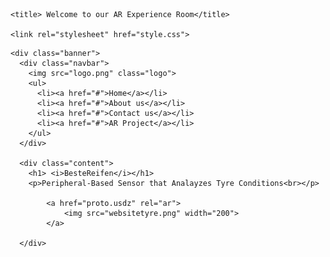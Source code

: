 <!doctype html>
<html>
  <head>
    
    <title> Welcome to our AR Experience Room</title>
	
    <link rel="stylesheet" href="style.css">
  </head>


  <body>

    <div class="banner">
      <div class="navbar">
        <img src="logo.png" class="logo">
        <ul>
          <li><a href="#">Home</a></li>
          <li><a href="#">About us</a></li>
          <li><a href="#">Contact us</a></li>
          <li><a href="#">AR Project</a></li>
        </ul>
      </div>

      <div class="content">
        <h1> <i>BesteReifen</i></h1>
        <p>Peripheral-Based Sensor that Analayzes Tyre Conditions<br></p>
          
            <a href="proto.usdz" rel="ar">
                <img src="websitetyre.png" width="200">
            </a>
           
      </div>
  </body>



</html>
